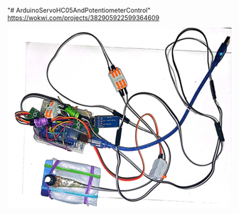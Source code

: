 "# ArduinoServoHC05AndPotentiometerControl" 
https://wokwi.com/projects/382905922599364609

![alt text](https://raw.githubusercontent.com/Dian-Yordanov/ArduinoServoHC05AndPotentiometerControl/main/pics/12-03-2023%2017.15_1.jpg?raw=true)
